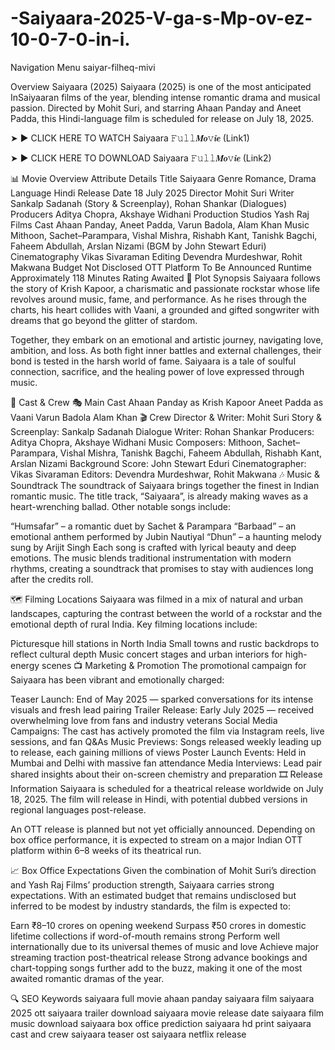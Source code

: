 # -Saiyaara-2025-V-ga-s-Mp-ov-ez-10-0-7-0-in-i.


Navigation Menu
saiyar-filheq-mivi

Overview
Saiyaara (2025)
Saiyaara (2025) is one of the most anticipated InSaiyaaran films of the year, blending intense romantic drama and musical passion. Directed by Mohit Suri, and starring Ahaan Panday and Aneet Padda, this Hindi-language film is scheduled for release on July 18, 2025.

➤ ► CLICK HERE TO WATCH Saiyaara 𝙵𝚞𝚕𝚕𝑴𝒐𝚟𝒊𝒆 (Link1)

➤ ► CLICK HERE TO DOWNLOAD Saiyaara 𝙵𝚞𝚕𝚕𝑴𝒐𝚟𝒊𝒆 (Link2)

📊 Movie Overview
Attribute	Details
Title	Saiyaara
Genre	Romance, Drama
Language	Hindi
Release Date	18 July 2025
Director	Mohit Suri
Writer	Sankalp Sadanah (Story & Screenplay), Rohan Shankar (Dialogues)
Producers	Aditya Chopra, Akshaye Widhani
Production Studios	Yash Raj Films
Cast	Ahaan Panday, Aneet Padda, Varun Badola, Alam Khan
Music	Mithoon, Sachet–Parampara, Vishal Mishra, Rishabh Kant, Tanishk Bagchi, Faheem Abdullah, Arslan Nizami (BGM by John Stewart Eduri)
Cinematography	Vikas Sivaraman
Editing	Devendra Murdeshwar, Rohit Makwana
Budget	Not Disclosed
OTT Platform	To Be Announced
Runtime	Approximately 118 Minutes
Rating	Awaited
🎥 Plot Synopsis
Saiyaara follows the story of Krish Kapoor, a charismatic and passionate rockstar whose life revolves around music, fame, and performance. As he rises through the charts, his heart collides with Vaani, a grounded and gifted songwriter with dreams that go beyond the glitter of stardom.

Together, they embark on an emotional and artistic journey, navigating love, ambition, and loss. As both fight inner battles and external challenges, their bond is tested in the harsh world of fame. Saiyaara is a tale of soulful connection, sacrifice, and the healing power of love expressed through music.

👥 Cast & Crew
🎭 Main Cast
Ahaan Panday as Krish Kapoor
Aneet Padda as Vaani
Varun Badola
Alam Khan
🎬 Crew
Director & Writer: Mohit Suri
Story & Screenplay: Sankalp Sadanah
Dialogue Writer: Rohan Shankar
Producers: Aditya Chopra, Akshaye Widhani
Music Composers: Mithoon, Sachet–Parampara, Vishal Mishra, Tanishk Bagchi, Faheem Abdullah, Rishabh Kant, Arslan Nizami
Background Score: John Stewart Eduri
Cinematographer: Vikas Sivaraman
Editors: Devendra Murdeshwar, Rohit Makwana
🎶 Music & Soundtrack
The soundtrack of Saiyaara brings together the finest in Indian romantic music. The title track, “Saiyaara”, is already making waves as a heart-wrenching ballad. Other notable songs include:

“Humsafar” – a romantic duet by Sachet & Parampara
“Barbaad” – an emotional anthem performed by Jubin Nautiyal
“Dhun” – a haunting melody sung by Arijit Singh
Each song is crafted with lyrical beauty and deep emotions. The music blends traditional instrumentation with modern rhythms, creating a soundtrack that promises to stay with audiences long after the credits roll.

🗺 Filming Locations
Saiyaara was filmed in a mix of natural and urban landscapes, capturing the contrast between the world of a rockstar and the emotional depth of rural India. Key filming locations include:

Picturesque hill stations in North India
Small towns and rustic backdrops to reflect cultural depth
Music concert stages and urban interiors for high-energy scenes
📺 Marketing & Promotion
The promotional campaign for Saiyaara has been vibrant and emotionally charged:

Teaser Launch: End of May 2025 — sparked conversations for its intense visuals and fresh lead pairing
Trailer Release: Early July 2025 — received overwhelming love from fans and industry veterans
Social Media Campaigns: The cast has actively promoted the film via Instagram reels, live sessions, and fan Q&As
Music Previews: Songs released weekly leading up to release, each gaining millions of views
Poster Launch Events: Held in Mumbai and Delhi with massive fan attendance
Media Interviews: Lead pair shared insights about their on-screen chemistry and preparation
🎞 Release Information
Saiyaara is scheduled for a theatrical release worldwide on July 18, 2025. The film will release in Hindi, with potential dubbed versions in regional languages post-release.

An OTT release is planned but not yet officially announced. Depending on box office performance, it is expected to stream on a major Indian OTT platform within 6–8 weeks of its theatrical run.

📈 Box Office Expectations
Given the combination of Mohit Suri’s direction and Yash Raj Films’ production strength, Saiyaara carries strong expectations. With an estimated budget that remains undisclosed but inferred to be modest by industry standards, the film is expected to:

Earn ₹8–10 crores on opening weekend
Surpass ₹50 crores in domestic lifetime collections if word-of-mouth remains strong
Perform well internationally due to its universal themes of music and love
Achieve major streaming traction post-theatrical release
Strong advance bookings and chart-topping songs further add to the buzz, making it one of the most awaited romantic dramas of the year.

🔍 SEO Keywords
saiyaara full movie
ahaan panday saiyaara film
saiyaara 2025 ott
saiyaara trailer download
saiyaara movie release date
saiyaara film music download
saiyaara box office prediction
saiyaara hd print
saiyaara cast and crew
saiyaara teaser ost
saiyaara netflix release
